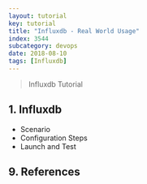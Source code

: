 ```yaml
---
layout: tutorial
key: tutorial
title: "Influxdb - Real World Usage"
index: 3544
subcategory: devops
date: 2018-08-10
tags: [Influxdb]
---
```


> Influxdb Tutorial

## 1. Influxdb
* Scenario
* Configuration Steps
* Launch and Test


## 9. References

